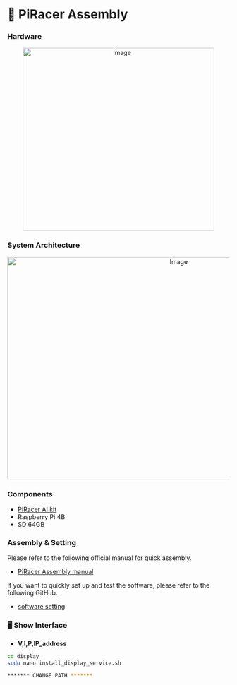 # 🚗 PiRacer Assembly
### Hardware
<p align="center">
<img width="434" height="414" alt="Image" src="https://github.com/user-attachments/assets/f147b15e-b7f0-4ab0-b1ad-8b48a1bc4163" />
</p>

### System Architecture
<!-- 동민이형꺼 받아서 변경  -->
<p align="center">
<img width="761" height="504" alt="Image" src="https://github.com/user-attachments/assets/642350d7-2cb5-4ff1-9345-c6043824acd4" />
</p>

### Components
-  <ins>[PiRacer AI kit](https://www.waveshare.com/wiki/PiRacer_AI_Kit)</ins>
- Raspberry Pi 4B
- SD 64GB

### Assembly & Setting
Please refer to the following official manual for quick assembly. 

- <ins>[PiRacer Assembly manual](https://www.waveshare.com/wiki/PiRacer_Assembly_Manual)</ins>

If you want to quickly set up and test the software, please refer to the following GitHub.

- <ins>[software setting](https://github.com/twyleg/piracer_py)</ins>

### 🖥️ Show Interface  
- **V,I,P,IP_address**

```bash
cd display
sudo nano install_display_service.sh
```

```bash
******* CHANGE PATH *******
```

